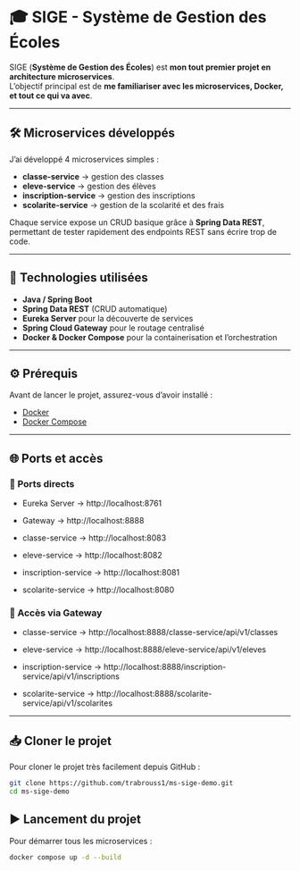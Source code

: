 # 🎓 SIGE - Système de Gestion des Écoles

SIGE (**Système de Gestion des Écoles**) est **mon tout premier projet en architecture microservices**.  
L’objectif principal est de **me familiariser avec les microservices, Docker, et tout ce qui va avec**.

---

## 🛠️ Microservices développés
J’ai développé 4 microservices simples :
- **classe-service** → gestion des classes
- **eleve-service** → gestion des élèves
- **inscription-service** → gestion des inscriptions
- **scolarite-service** → gestion de la scolarité et des frais

Chaque service expose un CRUD basique grâce à **Spring Data REST**, permettant de tester rapidement des endpoints REST sans écrire trop de code.

---

## 🚀 Technologies utilisées
- **Java / Spring Boot**
- **Spring Data REST** (CRUD automatique)
- **Eureka Server** pour la découverte de services
- **Spring Cloud Gateway** pour le routage centralisé
- **Docker & Docker Compose** pour la containerisation et l’orchestration

---

## ⚙️ Prérequis
Avant de lancer le projet, assurez-vous d’avoir installé :
- [Docker](https://docs.docker.com/get-docker/)
- [Docker Compose](https://docs.docker.com/compose/install/)

---

## 🌐 Ports et accès
### 🔹 Ports directs
- Eureka Server → http://localhost:8761

- Gateway → http://localhost:8888

- classe-service → http://localhost:8083

- eleve-service → http://localhost:8082

- inscription-service → http://localhost:8081

- scolarite-service → http://localhost:8080

### 🔹 Accès via Gateway

- classe-service → http://localhost:8888/classe-service/api/v1/classes

- eleve-service → http://localhost:8888/eleve-service/api/v1/eleves

- inscription-service → http://localhost:8888/inscription-service/api/v1/inscriptions

- scolarite-service → http://localhost:8888/scolarite-service/api/v1/scolarites

---
## 📥 Cloner le projet
Pour cloner le projet très facilement depuis GitHub :

```bash
git clone https://github.com/trabrouss1/ms-sige-demo.git
cd ms-sige-demo

```
## ▶️ Lancement du projet

Pour démarrer tous les microservices :

```bash
docker compose up -d --build
```